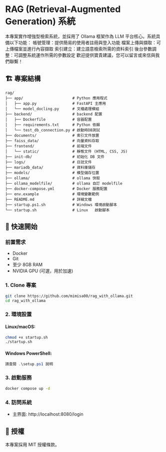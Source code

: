 # RAG (Retrieval-Augmented Generation) 系統

本專案實作增強型檢索系統，並採用了 Ollama 框架作為 LLM 平台核心。系統具備以下功能：
帳號管理：提供簡易的使用者註冊與登入功能
檔案上傳與擷取：可上傳檔案並進行內容擷取
索引建立：建立語意檢索所需的資料索引
後台參數調整：可調整系統運作所需的參數設定
歡迎提供寶貴建議，您可以留言或來信與我們聯繫！


## 🏗️ 專案結構

```
rag/
├── app/                      # Python 應用程式
│   ├── app.py                # FastAPI 主應用
│   └── model_docling.py      # 文檔處理模組
├── backend/                  # backend 配置
│   ├── Dockerfile            # 容器配置
│   ├── requirements.txt      # Python 依賴
│   └── test_db_connection.py # 啟動時DB測試
├── documents/                # 索引文件放置
├── faiss_data/               # 向量資料存取
├── frontend/                 # 前端文件
│   └── static/               # 靜態文件 (HTML, CSS, JS)
├── init-db/                  # 初始化 DB 文件
├── logs/                     # 日誌文件
├── mariadb_data/             # 資料庫儲存
├── models/                   # 模型儲存位置
├── ollama/                   # ollama 快取
├── ollama_modelfile/         # ollama 自訂 modelfile
├── docker-compose.yml        # Docker 服務配置
├── env.example               # 環境變數範例
├── README.md                 # 詳細文檔
├── startup.ps1.sh            # Windows 環境啟動腳本
└── startup.sh                # Linux   啟動腳本
```

## 🚀 快速開始

### 前置需求
- Docker
- Git
- 至少 8GB RAM
- NVIDIA GPU (可選，用於加速)

### 1. Clone 專案

```bash
git clone https://github.com/mimisa00/rag_with_ollama.git
cd rag_with_ollama
```

### 2. 環境設置

#### Linux/macOS:
```bash
chmod +x startup.sh
./startup.sh
```

#### Windows PowerShell:
```powershell
請查閱 .\setup.ps1 說明
```

### 3. 啟動服務

```bash
docker compose up -d
```

### 4. 訪問系統
- 主界面: http://localhost:8080/login


## 📄 授權
本專案採用 MIT 授權條款。
